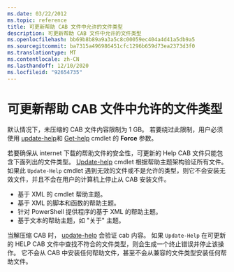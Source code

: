 ```yaml
---
ms.date: 03/22/2012
ms.topic: reference
title: 可更新帮助 CAB 文件中允许的文件类型
description: 可更新帮助 CAB 文件中允许的文件类型
ms.openlocfilehash: bb69b8b89a9a3a5c8c00059ec404a4d41a5db9a5
ms.sourcegitcommit: ba7315a496986451cfc1296b659d73ea2373d3f0
ms.translationtype: MT
ms.contentlocale: zh-CN
ms.lasthandoff: 12/10/2020
ms.locfileid: "92654735"
---
```

# <a name="file-types-permitted-in-an-updatable-help-cab-file"></a>可更新帮助 CAB 文件中允许的文件类型

默认情况下，未压缩的 CAB 文件内容限制为 1 GB。 若要绕过此限制，用户必须使用 [update-help](/powershell/module/Microsoft.PowerShell.Core/Update-Help)和 [Get-help](/powershell/module/Microsoft.PowerShell.Core/Save-Help) cmdlet 的 **Force** 参数。

若要确保从 internet 下载的帮助文件的安全性，可更新的 Help CAB 文件只能包含下面列出的文件类型。 [Update-help](/powershell/module/Microsoft.PowerShell.Core/Update-Help) cmdlet 根据帮助主题架构验证所有文件。 如果此 `Update-Help` cmdlet 遇到无效的文件或不是允许的类型，则它不会安装无效文件，并且不会在用户的计算机上停止从 CAB 安装文件。

- 基于 XML 的 cmdlet 帮助主题。
- 基于 XML 的脚本和函数的帮助主题。
- 针对 PowerShell 提供程序的基于 XML 的帮助主题。
- 基于文本的帮助主题，如 "关于" 主题。

当解压缩 CAB 时， [update-help](/powershell/module/Microsoft.PowerShell.Core/Update-Help) 会验证 cab 内容。 如果 `Update-Help` 在可更新的 HELP CAB 文件中查找不符合的文件类型，则会生成一个终止错误并停止该操作。 它不会从 CAB 中安装任何帮助文件，甚至不会从兼容的文件类型安装任何帮助文件。
